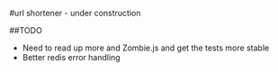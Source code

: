 #url shortener - under construction


##TODO
* Need to read up more and Zombie.js and get the tests more stable
* Better redis error handling